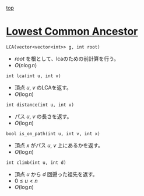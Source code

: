 [top](../../README.md)

# [Lowest Common Ancestor](./lca.hpp)

`LCA(vector<vector<int>> g, int root)`
- $root$ を根として、lcaのための前計算を行う。
- $O(n\log{n})$

`int lca(int u, int v)`
- 頂点 $u$, $v$ のLCAを返す。
- $O(\log{n})$

`int distance(int u, int v)`
- パス $u$, $v$ の長さを返す。
- $O(\log{n})$

`bool is_on_path(int u, int v, int x)`
- 頂点 $x$ がパス $u$, $v$ 上にあるかを返す。
- $O(\log{n})$

`int climb(int u, int d)`
- 頂点 $u$ から $d$ 回遡った祖先を返す。
- $0\le u < n$
- $O(\log{n})$